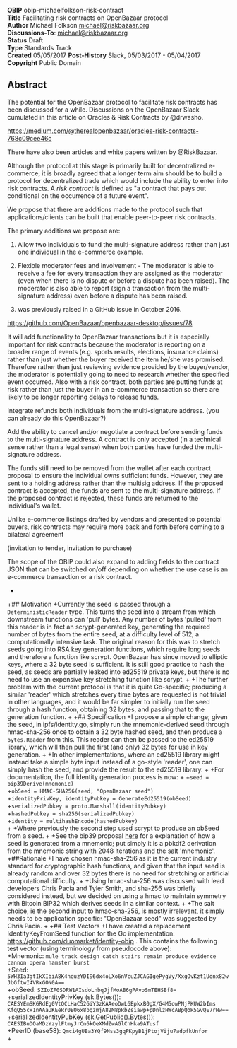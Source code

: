 __OBIP__ obip-michaelfolkson-risk-contract  
__Title__ Facilitating risk contracts on OpenBazaar protocol  
__Author__ Michael Folkson <michael@riskbazaar.org>  
__Discussions-To__: <michael@riskbazaar.org>  
__Status__ Draft  
__Type__ Standards Track  
__Created__ 05/05/2017
__Post-History__ Slack, 05/03/2017 - 05/04/2017  
__Copyright__ Public Domain  

## Abstract
The potential for the OpenBazaar protocol to facilitate risk contracts has been discussed for a while. Discussions on the OpenBazaar Slack cumulated in this article on Oracles & Risk Contracts by @drwasho.

https://medium.com/@therealopenbazaar/oracles-risk-contracts-768c09cee46c

There have also been articles and white papers written by @RiskBazaar.

Although the protocol at this stage is primarily built for decentralized e-commerce, it is broadly agreed that a longer term aim should be to build a protocol for decentralized trade which would include the ability to enter into risk contracts. A _risk contract_ is defined as "a contract that pays out conditional on the occurrence of a future event".

We propose that there are additions made to the protocol such that applications/clients can be built that enable peer-to-peer risk contracts.

The primary additions we propose are:

1) Allow two individuals to fund the multi-signature address rather than just one individual in the e-commerce example.
2) Flexible moderator fees and involvement - The moderator is able to receive a fee for every transaction they are assigned as the moderator (even when there is no dispute or before a dispute has been raised). The moderator is also able to report (sign a transaction from the multi-signature address) even before a dispute has been raised. 


2) was previously raised in a GitHub issue in October 2016.

https://github.com/OpenBazaar/openbazaar-desktop/issues/78

It will add functionality to OpenBazaar transactions but it is especially important for risk contracts because the moderator is reporting on a broader range of events (e.g. sports results, elections, insurance claims) rather than just whether the buyer received the item he/she was promised. Therefore rather than just reviewing evidence provided by the buyer/vendor, the moderator is potentially going to need to research whether the specified event occurred. Also with a risk contract, both parties are putting funds at risk rather than just the buyer in an e-commerce transaction so there are likely to be longer reporting delays to release funds.


Integrate refunds both individuals from the multi-signature address. (you can already do this OpenBazaar?)





Add the ability to cancel and/or negotiate a contract before sending funds to the multi-signature address. A contract is only accepted (in a technical sense rather than a legal sense) when both parties have funded the multi-signature address. 

The funds still need to be removed from the wallet after each contract proposal to ensure the individual owns sufficient funds. However, they are sent to a holding address rather than the multisig address. If the proposed contract is accepted, the funds are sent to the multi-signature address. If the proposed contract is rejected, these funds are returned to the individual's wallet.

Unlike e-commerce listings drafted by vendors and presented to potential buyers, risk contracts may require more back and forth before coming to a bilateral agreement

(invitation to tender, invitation to purchase)


 The scope of the OBIP could also expand to adding fields to the contract JSON that can be switched on/off depending on whether the use case is an e-commerce transaction or a risk contract.

 +
 +## Motivation
 +Currently the seed is passed through a `DeterministicReader` type. This turns the seed into a stream from which downstream functions can 'pull' bytes. Any number of bytes 'pulled' from this reader is in fact an scrypt-generated key, generating the required number of bytes from the entire seed, at a difficulty level of 512; a computationally intensive task. The original reason for this was to stretch seeds going into RSA key generation functions, which require long seeds and therefore a function like scrypt. OpenBazaar has since moved to elliptic keys, where a 32 byte seed is sufficient. It is still good practice to hash the seed, as seeds are partially leaked into ed25519 private keys, but there is no need to use an expensive key stretching function like scrypt.
 +
 +The further problem with the current protocol is that it is quite Go-specific; producing a similar 'reader' which stretches every time bytes are requested is not trivial in other languages, and it would be far simpler to initially run the seed through a hash function, obtaining 32 bytes, and passing that to the generation function.
 +
 +## Specification
 +I propose a simple change; given the seed, in ipfs/identity.go, simply run the mnemonic-derived seed through hmac-sha-256 once to obtain a 32 byte hashed seed, and then produce a `bytes.Reader` from this. This reader can then be passed to the ed25519 library, which will then pull the first (and only) 32 bytes for use in key generation.
 +
 +In other implementations, where an ed25519 library might instead take a simple byte input instead of a go-style 'reader', one can simply hash the seed, and provide the result to the ed25519 library.
 +
 +For documentation, the full identity generation process is now:
 +
 +`seed = bip39Derive(mnemonic)`  
 +`obSeed = HMAC-SHA256(seed, "OpenBazaar seed")`  
 +`identityPrivKey, identityPubkey = GenerateEd25519(obSeed)`  
 +`serializedPubkey = proto.Marshall(identityPubkey)`  
 +`hashedPubkey = sha256(serializedPubkey)`  
 +`identity = multihashEncode(hashedPubkey)`  
 +
 +Where previously the second step used scrypt to produce an obSeed from a seed.
 +
 +See the bip39 proposal [here](https://github.com/bitcoin/bips/blob/master/bip-0039.mediawiki) for a explanation of how a seed is generated from a mnemonic; put simply it is a pbkdf2 derivation from the mnemonic string with 2048 iterations and the salt 'mnemonic'.
 +##Rationale
 +I have chosen hmac-sha-256 as it is the current industry standard for cryptographic hash functions, and given that the input seed is already random and over 32 bytes there is no need for stretching or artificial computational difficulty. 
 +
 +Using hmac-sha-256 was discussed with lead developers Chris Pacia and Tyler Smith, and sha-256 was briefly considered instead, but we decided on using a hmac to maintain symmetry with Bitcoin BIP32 which derives seeds in a similar context.
 +
 +The salt choice, ie the second input to hmac-sha-256, is mostly irrelevant, it simply needs to be application specific: "OpenBazaar seed" was suggested by Chris Pacia.
 +
 +## Test Vectors
 +I have created a replacement IdentityKeyFromSeed function for the Go implementation: https://github.com/duomarket/identity-obip . This contains the following test vector (using terminology from pseudocode above):  
 +Mnemonic: `mule track design catch stairs remain produce evidence cannon opera hamster burst`  
 +Seed: `5WH3Ia3gtIkXIbiA8K4nquzYDI96dx4oLXo6nVcuZJCAGIgePygVy/XxgOvKzt1Uonx82wJbGftwI4VRxGON0A==`  
 +obSeed: `SZIoZF0SDRW1AIsdoLnbqJjfMoAB6gPAvoSmTEHSBf8=`  
 +serializedIdentityPrivKey (sk.Bytes()): `CAESYEmSKGRdEg0VtQCLHaC526iY3zKAAeoDwL6EpkxB0gX/G4M5owPNjPKUW2bIms` `KfqQ55cx1nAAaUKEeRr0BO6x8bgzmjA82M8pRbZsiawp+pDnlzHWcABpQoR5GvQE7rHw==`  
 +serializedIdentityPubKey (sk.GetPublic().Bytes()): `CAESIBuDOaMDzYzylFtmyJrCn6kOeXMdZwAGlChHka9ATusf`  
 +PeerID (base58): `Qmci4gUBa3YQf9Nss3gqPKpyB1jPtojViju7adpfkUnfor`  
 +
